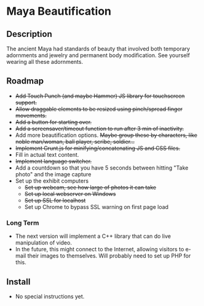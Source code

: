 # Maya Beautification 

## Description 
The ancient Maya had standards of beauty that involved both temporary adornments and jewelry and permanent body modification.
See yourself wearing all these adornments.

## Roadmap
+ ~~Add Touch Punch (and maybe Hammer) JS library for touchscreen support.~~
+ ~~Allow draggable elements to be resized using pinch/spread finger movements.~~
+ ~~Add a button for starting over.~~
+ ~~Add a screensaver/timeout function to run after 3 min of inactivity.~~
+ Add more beautification options. ~~Maybe group these by characters, like noble man/woman, ball player, scribe, soldier...~~
+ ~~Implement Grunt.js for minifying/concatenating JS and CSS files.~~
+ Fill in actual text content.
+ ~~Implement language switcher.~~
+ Add a countdown so that you have 5 seconds between hitting "Take photo" and the image capture
+ Set up the exhibit computers
  + ~~Set up webcam, see how large of photos it can take~~
  + ~~Set up local webserver on Windows~~
  + ~~Set up SSL for localhost~~
  + Set up Chrome to bypass SSL warning on first page load

### Long Term
+ The next version will implement a C++ library that can do live manipulation of video.
+ In the future, this might connect to the Internet, allowing visitors to e-mail their images to themselves. 
Will probably need to set up PHP for this.

## Install
+ No special instructions yet.
